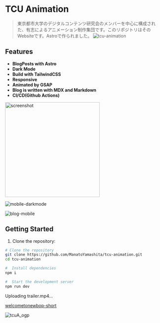 
# TCU Animation

> 東京都市大学のデジタルコンテンツ研究会のメンバーを中心に構成された、有志によるアニメーション制作集団です。このリポジトリはそのWebsiteです。Astroで作られました。
![tcu-animation](https://github.com/user-attachments/assets/4bf79ae9-3c02-481c-a68c-242a4b80537f)

## Features

- **BlogPosts with Astro**
- **Dark Mode**
- **Build with TailwindCSS**
- **Responsive**
- **Animated by GSAP**
- **Blog is written with MDX and Markdown**
- **CI/CD(Github Actions)**

<img width="306" alt="screenshot" src="https://github.com/user-attachments/assets/9b9a6336-bf5c-426e-b3e6-b6a5e86b2fa7">

![mobile-darkmode](https://github.com/user-attachments/assets/694de380-0ecb-4072-92ab-3ca934fa573c)

![blog-mobile](https://github.com/user-attachments/assets/7ac27ca0-5b95-4cac-a1a4-aed07a4cc0ff)


## Getting Started

1. Clone the repository:

```bash
# Clone the repository
git clone https://github.com/ManatoYamashita/tcu-animation.git
cd tcu-animation

#  Install dependencies
npm i

#  Start the development server
npm run dev
```

Uploading trailer.mp4…

[welcometonewbop-short](https://youtube.com/shorts/g88WbiJULao?feature=share)

![tcuA_ogp](https://github.com/user-attachments/assets/7f55e362-53ee-4c51-b6aa-3792af4bcba2)
